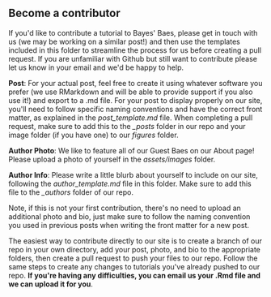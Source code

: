 ## Become a contributor

If you'd like to contribute a tutorial to Bayes' Baes, please get in touch with us (we may be working on a similar post!) and then use the templates included in this folder to streamline the process for us before creating a pull request. If you are unfamiliar with Github but still want to contribute please let us know in your email and we'd be happy to help.

**Post**: For your actual post, feel free to create it using whatever software you prefer (we use RMarkdown and will be able to provide support if you also use it!) and export to a .md file. For your post to display properly on our site, you'll need to follow specific naming conventions and have the correct front matter, as explained in the *post_template.md* file. When completing a pull request, make sure to add this to the *_posts* folder in our repo and your image folder (if you have one) to our *figures* folder.

**Author Photo**: We like to feature all of our Guest Baes on our About page! Please upload a photo of yourself in the *assets/images* folder.

**Author Info**: Please write a little blurb about yourself to include on our site, following the *author_template.md* file in this folder. Make sure to add this file to the *_authors* folder of our repo.

Note, if this is not your first contribution, there's no need to upload an additional photo and bio, just make sure to follow the naming convention you used in previous posts when writing the front matter for a new post.

The easiest way to contribute directly to our site is to create a branch of our repo in your own directory, add your post, photo, and bio to the appropriate folders, then create a pull request to push your files to our repo. Follow the same steps to create any changes to tutorials you've already pushed to our repo. **If you're having any difficulties, you can email us your .Rmd file and we can upload it for you**.
